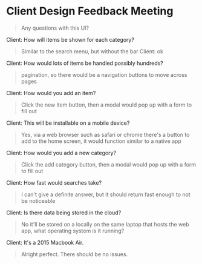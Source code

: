 # Client Design Feedback Meeting

> Any questions with this UI?

Client: How will items be shown for each category?

> Similar to the search menu, but without the bar
Client: ok

Client: How would lots of items be handled possibly hundreds?

> pagination, so there would be a navigation buttons to move across pages

Client: How would you add an item?

> Click the new item button, then a modal would pop up with a form to fill out

Client: This will be installable on a mobile device?

> Yes, via a web browser such as safari or chrome there's a button to add to the home screen, it would function similar to a native app

Client: How would you add a new category?

> Click the add category button, then a modal would pop up with a form to fill out

Client: How fast would searches take?
> I can't give a definite answer, but it should return fast enough to not be noticeable

Client: Is there data being stored in the cloud?
> No it'll be stored on a locally on the same laptop that hosts the web app, what operating system is it running?

Client: It's a 2015 Macbook Air.
> Alright perfect. There should be no issues.